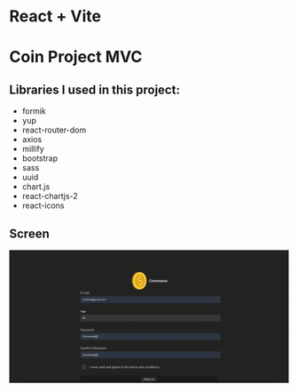 # React + Vite
# Coin Project MVC
## Libraries I used in this project:
- formik
- yup
- react-router-dom
- axios
- millify
- bootstrap
- sass
- uuid
- chart.js
- react-chartjs-2
- react-icons

## Screen
![](screen.gif)